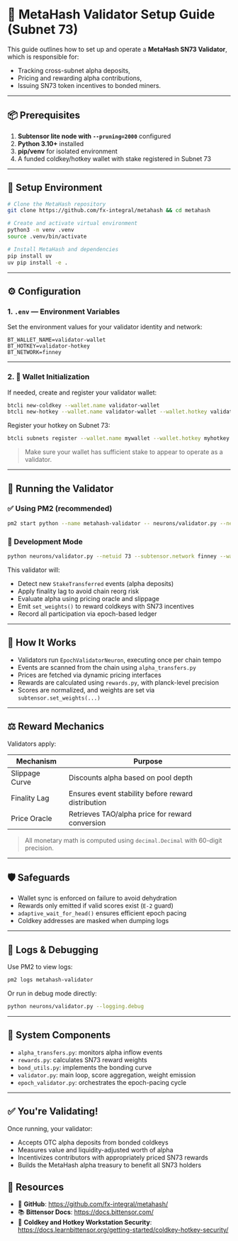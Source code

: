 # 🧪 MetaHash Validator Setup Guide (Subnet 73)

This guide outlines how to set up and operate a **MetaHash SN73 Validator**, which is responsible for:
- Tracking cross-subnet alpha deposits,
- Pricing and rewarding alpha contributions,
- Issuing SN73 token incentives to bonded miners.

---

## 📦 Prerequisites
1. **Subtensor lite node with `--pruning=2000`** configured
2. **Python 3.10+** installed
3. **pip/venv** for isolated environment
4. A funded coldkey/hotkey wallet with stake registered in Subnet 73

---

## 🧪 Setup Environment

```bash
# Clone the MetaHash repository
git clone https://github.com/fx-integral/metahash && cd metahash

# Create and activate virtual environment
python3 -m venv .venv
source .venv/bin/activate

# Install MetaHash and dependencies
pip install uv
uv pip install -e .
```

---

## ⚙️ Configuration

### 1. `.env` — Environment Variables

Set the environment values for your validator identity and network:

```dotenv
BT_WALLET_NAME=validator-wallet
BT_HOTKEY=validator-hotkey
BT_NETWORK=finney
```

---

### 2. 🧊 Wallet Initialization

If needed, create and register your validator wallet:

```bash
btcli new-coldkey --wallet.name validator-wallet
btcli new-hotkey --wallet.name validator-wallet --wallet.hotkey validator-hotkey
```

Register your hotkey on Subnet 73:

```bash
btcli subnets register --wallet.name mywallet --wallet.hotkey myhotkey --netuid 73
```

> Make sure your wallet has sufficient stake to appear to operate as a validator.

---

## 🚀 Running the Validator

### ✅ Using PM2 (recommended)

```bash
pm2 start python --name metahash-validator -- neurons/validator.py --netuid 73 --subtensor.network finney --wallet.name validator-wallet --wallet.hotkey validator-hotkey --logging.debug
```

### 🔁 Development Mode

```bash
python neurons/validator.py --netuid 73 --subtensor.network finney --wallet.name validator-wallet --wallet.hotkey validator-hotkey --logging.debug
```

This validator will:
- Detect new `StakeTransferred` events (alpha deposits)
- Apply finality lag to avoid chain reorg risk
- Evaluate alpha using pricing oracle and slippage
- Emit `set_weights()` to reward coldkeys with SN73 incentives
- Record all participation via epoch-based ledger

---

## 🧠 How It Works

- Validators run `EpochValidatorNeuron`, executing once per chain tempo
- Events are scanned from the chain using `alpha_transfers.py`
- Prices are fetched via dynamic pricing interfaces
- Rewards are calculated using `rewards.py`, with planck-level precision
- Scores are normalized, and weights are set via `subtensor.set_weights(...)`

---

## ⚖️ Reward Mechanics

Validators apply:

| Mechanism        | Purpose                                             |
|------------------|-----------------------------------------------------|
| Slippage Curve   | Discounts alpha based on pool depth                |
| Finality Lag     | Ensures event stability before reward distribution |
| Price Oracle     | Retrieves TAO/alpha price for reward conversion    |

> All monetary math is computed using `decimal.Decimal` with 60-digit precision.

---

## 🛡️ Safeguards

- Wallet sync is enforced on failure to avoid dehydration
- Rewards only emitted if valid scores exist (`E-2` guard)
- `adaptive_wait_for_head()` ensures efficient epoch pacing
- Coldkey addresses are masked when dumping logs

---

## 📓 Logs & Debugging

Use PM2 to view logs:

```bash
pm2 logs metahash-validator
```

Or run in debug mode directly:

```bash
python neurons/validator.py --logging.debug
```

---

## 🧩 System Components

- `alpha_transfers.py`: monitors alpha inflow events
- `rewards.py`: calculates SN73 reward weights
- `bond_utils.py`: implements the bonding curve
- `validator.py`: main loop, score aggregation, weight emission
- `epoch_validator.py`: orchestrates the epoch-pacing cycle

---

## ✅ You're Validating!

Once running, your validator:
- Accepts OTC alpha deposits from bonded coldkeys
- Measures value and liquidity-adjusted worth of alpha
- Incentivizes contributors with appropriately priced SN73 rewards
- Builds the MetaHash alpha treasury to benefit all SN73 holders

## 🔗 Resources

- 📁 **GitHub**: https://github.com/fx-integral/metahash/
- 📚 **Bittensor Docs**: https://docs.bittensor.com/
- 🔐 **Coldkey and Hotkey Workstation Security**: https://docs.learnbittensor.org/getting-started/coldkey-hotkey-security/
